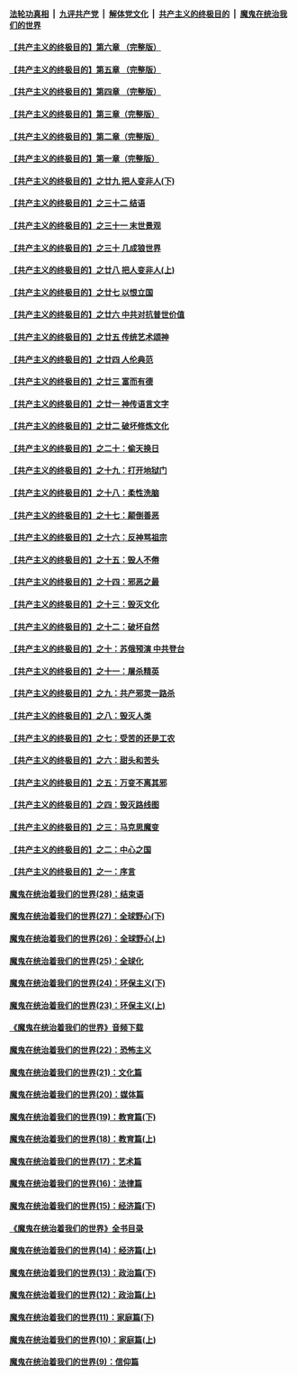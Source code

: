 ####  [法轮功真相](../../../../basic/blob/master/README.md?t=04130830) &nbsp;|&nbsp; [九评共产党](../../../../9ping.md/blob/master/README.md?t=04130830) &nbsp;|&nbsp; [解体党文化](../../../../jtdwh.md/blob/master/README.md?t=04130830)  &nbsp;|&nbsp; [共产主义的终极目的](../../../../gczydzjmd.md/blob/master/README.md?t=04130830) &nbsp;|&nbsp; [魔鬼在统治我们的世界](../../../../mgztzwmdsj.md/blob/master/README.md?t=04130830) 

#### [【共产主义的终极目的】第六章 （完整版）](../pages/nsc422/n11428913.md?t=04130830) 

#### [【共产主义的终极目的】第五章 （完整版）](../pages/nsc422/n11428912.md?t=04130830) 

#### [【共产主义的终极目的】第四章 （完整版）](../pages/nsc422/n11428907.md?t=04130830) 

#### [【共产主义的终极目的】第三章（完整版）](../pages/nsc422/n11428848.md?t=04130830) 

#### [【共产主义的终极目的】第二章（完整版）](../pages/nsc422/n11428831.md?t=04130830) 

#### [【共产主义的终极目的】第一章（完整版）](../pages/nsc422/n11417651.md?t=04130830) 

#### [【共产主义的终极目的】之廿九 把人变非人(下)](../pages/nsc422/n11344140.md?t=04130830) 

#### [【共产主义的终极目的】之三十二 结语](../pages/nsc422/n11360535.md?t=04130830) 

#### [【共产主义的终极目的】之三十一 末世景观](../pages/nsc422/n11351129.md?t=04130830) 

#### [【共产主义的终极目的】之三十 几成狼世界](../pages/nsc422/n11348280.md?t=04130830) 

#### [【共产主义的终极目的】之廿八 把人变非人(上)](../pages/nsc422/n11340492.md?t=04130830) 

#### [【共产主义的终极目的】之廿七 以恨立国](../pages/nsc422/n11336944.md?t=04130830) 

#### [【共产主义的终极目的】之廿六 中共对抗普世价值](../pages/nsc422/n11324785.md?t=04130830) 

#### [【共产主义的终极目的】之廿五 传统艺术颂神](../pages/nsc422/n11296396.md?t=04130830) 

#### [【共产主义的终极目的】之廿四 人伦典范](../pages/nsc422/n11296397.md?t=04130830) 

#### [【共产主义的终极目的】之廿三 富而有德](../pages/nsc422/n11283598.md?t=04130830) 

#### [【共产主义的终极目的】之廿一 神传语言文字](../pages/nsc422/n11263265.md?t=04130830) 

#### [【共产主义的终极目的】之廿二 破坏修炼文化](../pages/nsc422/n11245728.md?t=04130830) 

#### [【共产主义的终极目的】之二十：偷天换日](../pages/nsc422/n11238846.md?t=04130830) 

#### [【共产主义的终极目的】之十九：打开地狱门](../pages/nsc422/n11206376.md?t=04130830) 

#### [【共产主义的终极目的】之十八：柔性洗脑](../pages/nsc422/n11199994.md?t=04130830) 

#### [【共产主义的终极目的】之十七：颠倒善恶](../pages/nsc422/n11179782.md?t=04130830) 

#### [【共产主义的终极目的】之十六：反神骂祖宗](../pages/nsc422/n11166798.md?t=04130830) 

#### [【共产主义的终极目的】之十五：毁人不倦](../pages/nsc422/n11166792.md?t=04130830) 

#### [【共产主义的终极目的】之十四：邪恶之最](../pages/nsc422/n11150249.md?t=04130830) 

#### [【共产主义的终极目的】之十三：毁灭文化](../pages/nsc422/n11135227.md?t=04130830) 

#### [【共产主义的终极目的】之十二：破坏自然](../pages/nsc422/n11135214.md?t=04130830) 

#### [【共产主义的终极目的】之十：苏俄预演 中共登台](../pages/nsc422/n11118424.md?t=04130830) 

#### [【共产主义的终极目的】之十一：屠杀精英](../pages/nsc422/n11118442.md?t=04130830) 

#### [【共产主义的终极目的】之九：共产邪灵一路杀](../pages/nsc422/n11114139.md?t=04130830) 

#### [【共产主义的终极目的】之八：毁灭人类](../pages/nsc422/n11108503.md?t=04130830) 

#### [【共产主义的终极目的】之七：受苦的还是工农](../pages/nsc422/n11101809.md?t=04130830) 

#### [【共产主义的终极目的】之六：甜头和苦头](../pages/nsc422/n11096971.md?t=04130830) 

#### [【共产主义的终极目的】之五：万变不离其邪](../pages/nsc422/n11091285.md?t=04130830) 

#### [【共产主义的终极目的】之四：毁灭路线图](../pages/nsc422/n11086284.md?t=04130830) 

#### [【共产主义的终极目的】之三：马克思魔变](../pages/nsc422/n11061941.md?t=04130830) 

#### [【共产主义的终极目的】之二：中心之国](../pages/nsc422/n11047728.md?t=04130830) 

#### [【共产主义的终极目的】之一：序言](../pages/nsc422/n11086077.md?t=04130830) 

#### [魔鬼在统治着我们的世界(28)：结束语](../pages/nsc422/n10936246.md?t=04130830) 

#### [魔鬼在统治着我们的世界(27)：全球野心(下)](../pages/nsc422/n10928319.md?t=04130830) 

#### [魔鬼在统治着我们的世界(26)：全球野心(上)](../pages/nsc422/n10900318.md?t=04130830) 

#### [魔鬼在统治着我们的世界(25)：全球化](../pages/nsc422/n10788205.md?t=04130830) 

#### [魔鬼在统治着我们的世界(24)：环保主义(下)](../pages/nsc422/n10695307.md?t=04130830) 

#### [魔鬼在统治着我们的世界(23)：环保主义(上)](../pages/nsc422/n10688613.md?t=04130830) 

#### [《魔鬼在统治着我们的世界》音频下载](../pages/nsc422/n10635553.md?t=04130830) 

#### [魔鬼在统治着我们的世界(22)：恐怖主义](../pages/nsc422/n10614727.md?t=04130830) 

#### [魔鬼在统治着我们的世界(21)：文化篇](../pages/nsc422/n10597706.md?t=04130830) 

#### [魔鬼在统治着我们的世界(20)：媒体篇](../pages/nsc422/n10586579.md?t=04130830) 

#### [魔鬼在统治着我们的世界(19)：教育篇(下)](../pages/nsc422/n10564808.md?t=04130830) 

#### [魔鬼在统治着我们的世界(18)：教育篇(上)](../pages/nsc422/n10526970.md?t=04130830) 

#### [魔鬼在统治着我们的世界(17)：艺术篇](../pages/nsc422/n10499093.md?t=04130830) 

#### [魔鬼在统治着我们的世界(16)：法律篇](../pages/nsc422/n10485969.md?t=04130830) 

#### [魔鬼在统治着我们的世界(15)：经济篇(下)](../pages/nsc422/n10469975.md?t=04130830) 

#### [《魔鬼在统治着我们的世界》全书目录](../pages/nsc422/n10464261.md?t=04130830) 

#### [魔鬼在统治着我们的世界(14)：经济篇(上)](../pages/nsc422/n10457370.md?t=04130830) 

#### [魔鬼在统治着我们的世界(13)：政治篇(下)](../pages/nsc422/n10448270.md?t=04130830) 

#### [魔鬼在统治着我们的世界(12)：政治篇(上)](../pages/nsc422/n10444576.md?t=04130830) 

#### [魔鬼在统治着我们的世界(11)：家庭篇(下)](../pages/nsc422/n10440961.md?t=04130830) 

#### [魔鬼在统治着我们的世界(10)：家庭篇(上)](../pages/nsc422/n10435448.md?t=04130830) 

#### [魔鬼在统治着我们的世界(9)：信仰篇](../pages/nsc422/n10432159.md?t=04130830) 

